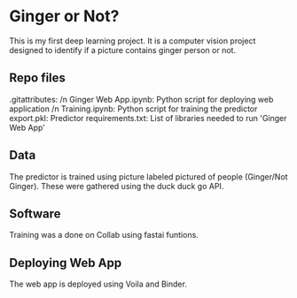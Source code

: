 # Ginger or Not?
 This is my first deep learning project. It is a computer vision project designed to identify if a picture contains ginger person or not.
 
 ## Repo files
 .gitattributes: /n
 Ginger Web App.ipynb: Python script for deploying web application /n
Training.ipynb: Python script for training the predictor
export.pkl: Predictor
requirements.txt: List of libraries needed to run 'Ginger Web App'

 ## Data 
 The predictor is trained using picture labeled pictured of people (Ginger/Not Ginger). These were gathered using the duck duck go API.
 
 ## Software
Training was a done on Collab using fastai funtions.

## Deploying Web App
The web app is deployed using Voila and Binder.
